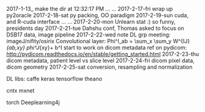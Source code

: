 2017-1-13_ make the dir at 12:32:17 PM
... ...
2017-2-17-fri wrap up py2oracle
2017-2-18-sat py packing, OO paradigm
2017-2-19-sun cuda, and R-cuda interface
... ...
2017-2-20-mon Unlearn stat :) so funny, presidents day
2017-2-21-tue Dahshu conf, Thomas asked to focus on DSB17 data, image pipeline
2017-2-22-wed note DL grp meeting: imageJ/nifity/osirix 
Convolutional layer:
Phi^I_ab = \sum_x \sum_y W^{IJ}_{ab,xy} phi^J_{xy}+ b^I
start to work on dicom metadata
ref on pydicom: http://pydicom.readthedocs.io/en/stable/getting_started.html
2017-2-23-thu dicom metadata, patient level vs slice level
2017-2-24-fri dicom pixel data, dicom geometry
2017-2-25-sat conversion, resampling and normalization 

DL libs:
caffe
keras
tensorflow
theano

cntx
mxnet

torch
Deeplearning4j
